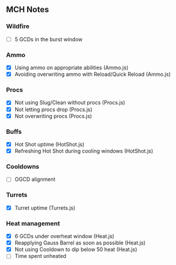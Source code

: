 ## MCH Notes

### Wildfire
- [ ] 5 GCDs in the burst window

### Ammo
- [x] Using ammo on appropriate abilities (Ammo.js)
- [x] Avoiding overwriting ammo with Reload/Quick Reload (Ammo.js)

### Procs
- [x] Not using Slug/Clean without procs (Procs.js)
- [x] Not letting procs drop (Procs.js)
- [x] Not overwriting procs (Procs.js)

### Buffs
- [x] Hot Shot uptime (HotShot.js)
- [x] Refreshing Hot Shot during cooling windows (HotShot.js)

### Cooldowns
- [ ] OGCD alignment

### Turrets
- [x] Turret uptime (Turrets.js)

### Heat management
- [x] 6 GCDs under overheat window (Heat.js)
- [x] Reapplying Gauss Barrel as soon as possible (Heat.js)
- [x] Not using Cooldown to dip below 50 heat (Heat.js)
- [ ] Time spent unheated
